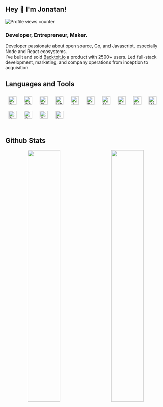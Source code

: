 ## Hey 👋  I'm Jonatan!  
  

![Profile views counter](https://komarev.com/ghpvc/?username=jonidelv&&style=flat-square)  


### Developer, Entrepreneur, Maker.  
Developer passionate about open source, Go, and Javascript, especially Node and React ecosystems.<br /> 
I’ve built and sold [Backtoit.io](https://backtoit.io/) a product with 2500+ users. Led full-stack development, marketing, and company operations from inception to acquisition.
 
## Languages and Tools  
<div>  
<img style="margin: 10px" src="https://profilinator.rishav.dev/skills-assets/react-original-wordmark.svg" alt="React" height="25" />  
<img style="margin: 10px" src="https://profilinator.rishav.dev/skills-assets/css3-original-wordmark.svg" alt="CSS3" height="25" />  
<img style="margin: 10px" src="https://profilinator.rishav.dev/skills-assets/electron-original.svg" alt="Electron" height="25" />  
<img style="margin: 10px" src="https://profilinator.rishav.dev/skills-assets/html5-original-wordmark.svg" alt="HTML5" height="25" />  
<img style="margin: 10px" src="https://profilinator.rishav.dev/skills-assets/javascript-original.svg" alt="JavaScript" height="25" />  
<img style="margin: 10px" src="https://profilinator.rishav.dev/skills-assets/typescript-original.svg" alt="TypeScript" height="25" />  
<img style="margin: 10px" src="https://profilinator.rishav.dev/skills-assets/mongodb-original-wordmark.svg" alt="MongoDB" height="25" />  
<img style="margin: 10px" src="https://profilinator.rishav.dev/skills-assets/express-original-wordmark.svg" alt="Express.js" height="25" />  
<img style="margin: 10px" src="https://profilinator.rishav.dev/skills-assets/nodejs-original-wordmark.svg" alt="Node.js" height="25" />  
<img style="margin: 10px" src="https://profilinator.rishav.dev/skills-assets/webpack-original.svg" alt="Webpack" height="25" />  
<img style="margin: 10px" src="https://profilinator.rishav.dev/skills-assets/redux-original.svg" alt="Redux" height="25" />  
<img style="margin: 10px" src="https://profilinator.rishav.dev/skills-assets/graphql.png" alt="GraphQL" height="25" />
<img style="margin: 10px" src="https://profilinator.rishav.dev/skills-assets/go-original.svg" alt="Go" height="25"> 
<img style="margin: 10px" src="https://profilinator.rishav.dev/skills-assets/postgresql-original-wordmark.svg" alt="PostgreSQL" height="25"> 
</div>  

<br/>  


## Github Stats  

<p align="center">
  <img src="https://github-readme-stats.vercel.app/api/top-langs/?username=jonidelv&hide_border=true&layout=compact" width="45%">
&nbsp; &nbsp; &nbsp; &nbsp;
    <img src="https://github-readme-stats.vercel.app/api?username=jonidelv&show_icons=true&count_private=true&hide_border=true" width="45%">
</p>

